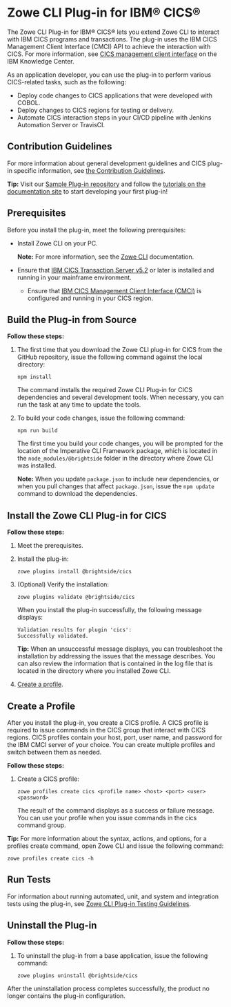 # Zowe CLI Plug-in for IBM® CICS® 
The Zowe CLI Plug-in for IBM® CICS® lets you extend Zowe CLI to interact with IBM CICS programs and transactions. The plug-in uses the IBM CICS Management Client Interface (CMCI) API to achieve the interaction with CICS. For more information, see [CICS management client interface](https://www.ibm.com/support/knowledgecenter/en/SSGMCP_5.3.0/com.ibm.cics.ts.clientapi.doc/topics/clientapi_overview.html) on the IBM Knowledge Center.

As an application developer, you can use the plug-in to perform various CICS-related tasks, such as the following:

* Deploy code changes to CICS applications that were developed with COBOL.
* Deploy changes to CICS regions for testing or delivery.
* Automate CICS interaction steps in your CI/CD pipeline with Jenkins Automation Server or TravisCI.

## Contribution Guidelines

For more information about general development guidelines and CICS plug-in specific information, see [the Contribution Guidelines](CONTRIBUTING.md).

**Tip:** Visit our [Sample Plug-in repository](https://github.com/zowe/zowe-cli-sample-plugin) and follow the [tutorials on the documentation site](https://zowe.github.io/docs-site/guides/cli-devTutorials) to start developing your first plug-in! 

## Prerequisites
Before you install the plug-in, meet the following prerequisites:
* Install Zowe CLI on your PC.

    **Note:** For more information, see the [Zowe CLI](https://zowe.github.io/docs-site/user-guide/cli-installcli.html) documentation.

* Ensure that [IBM CICS Transaction Server v5.2](https://www.ibm.com/support/knowledgecenter/en/SSGMCP_5.2.0/com.ibm.cics.ts.home.doc/welcomePage/welcomePage.html) or later is installed and running in your mainframe environment.
  - Ensure that [IBM CICS Management Client Interface (CMCI)](https://www.ibm.com/support/knowledgecenter/en/SSGMCP_5.2.0/com.ibm.cics.ts.clientapi.doc/topics/clientapi_overview.html) is configured and running in your CICS region. 

## Build the Plug-in from Source
**Follow these steps:**

1. The first time that you download the Zowe CLI plug-in for CICS from the GitHub repository, issue the following command against the local directory:

    ```
    npm install
    ```
    The command installs the required Zowe CLI Plug-in for CICS dependencies and several development tools. When necessary, you can run the task at any time to update the tools.

2. To build your code changes, issue the following command:

    ```
    npm run build
    ```

    The first time you build your code changes, you will be prompted for the location of the Imperative CLI Framework package, which is located in the `node_modules/@brightside` folder in the directory where Zowe CLI was installed.

    **Note:** When you update `package.json` to include new dependencies, or when you pull changes that affect `package.json`, issue the `npm update` command to download the dependencies.

## Install the Zowe CLI Plug-in for CICS

**Follow these steps:**

1.  Meet the prerequisites.
2.  Install the plug-in:
    ```
    zowe plugins install @brightside/cics
    ``` 
3.  (Optional) Verify the installation:
    ```
    zowe plugins validate @brightside/cics
    ```
    When you install the plug-in successfully, the following message displays:
    ```
    Validation results for plugin 'cics':
    Successfully validated.
    ``` 
    **Tip:** When an unsuccessful message displays, you can troubleshoot the installation by addressing the issues that the message describes. You can also review the information that is contained in the log file that is located in the directory where you installed Zowe CLI.  

4.  [Create a profile](#create-a-profile).

## Create a Profile
After you install the plug-in, you create a CICS profile. A CICS profile is required to issue commands in the CICS group that interact with CICS regions. CICS profiles contain your host, port, user name, and password for the IBM CMCI server of your choice. You can create multiple profiles and switch between them as needed.

**Follow these steps:**
1.  Create a CICS profile: 
    ```
    zowe profiles create cics <profile name> <host> <port> <user> <password>
    ```
    The result of the command displays as a success or failure message. You can use your profile when you issue commands in the cics command group.

**Tip:** For more information about the syntax, actions, and options, for a profiles create command, open Zowe CLI and issue the following command:

```
zowe profiles create cics -h
```

## Run Tests

For information about running automated, unit, and system and integration tests using the plug-in, see [Zowe CLI Plug-in Testing Guidelines](https://github.com/zowe/zowe-cli/master/docs/PluginTESTINGGuidelines.md).

## Uninstall the Plug-in

**Follow these steps:**
1.  To uninstall the plug-in from a base application, issue the following command:
    ```
    zowe plugins uninstall @brightside/cics
    ```
After the uninstallation process completes successfully, the product no longer contains the plug-in configuration.







